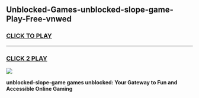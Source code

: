 
## Unblocked-Games-unblocked-slope-game-Play-Free-vnwed
<h3>
<a href="https://premium76.site?title=unblocked-slope-game&ref=19M">CLICK TO PLAY</a></h3>
<hr>

<h3>
<a href="https://premium76.site?title=unblocked-slope-game&ref=19M">CLICK 2 PLAY</a>
  
</h3>

<a href="https://premium76.site?title=unblocked-slope-game&ref=19M"><img src="https://clearcache.store/games.png"></a>


**unblocked-slope-game games unblocked: Your Gateway to Fun and Accessible Online Gaming**
